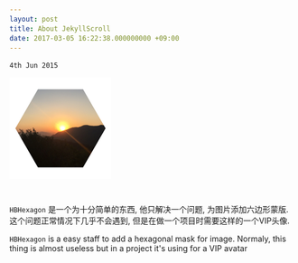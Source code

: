 ```yaml
---
layout: post
title: About JekyllScroll
date: 2017-03-05 16:22:38.000000000 +09:00
---
```

`4th Jun 2015`

![](assets/images/hbhexagon/icon.png)

<center>
<h1>
<a href="https://github.com/billhu1996/HBHexagon/" class="fa fa-github"></a>
</h1>
</center>

`HBHexagon` 是一个为十分简单的东西, 他只解决一个问题, 为图片添加六边形蒙版. 这个问题正常情况下几乎不会遇到, 但是在做一个项目时需要这样的一个VIP头像. 

`HBHexagon` is a easy staff to add a hexagonal mask for image. Normaly, this thing is almost useless but in a project it's using for a VIP avatar